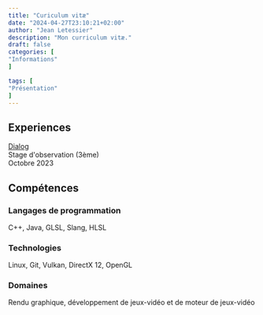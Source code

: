 ```yaml
---
title: "Curiculum vitæ"
date: "2024-04-27T23:10:21+02:00"
author: "Jean Letessier"
description: "Mon curriculum vitæ."
draft: false
categories: [
"Informations"
]

tags: [
"Présentation"
]
---
```


## Experiences

[Dialog](https://www.dialog.fr/)  
Stage d'observation (3ème)  
Octobre 2023

## Compétences

### Langages de programmation
C++, Java, GLSL, Slang, HLSL

### Technologies
Linux, Git, Vulkan, DirectX 12, OpenGL

### Domaines
Rendu graphique, développement de jeux-vidéo et de moteur de jeux-vidéo